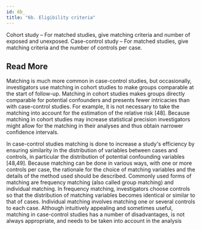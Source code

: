 ```yaml
---
id: 6b_
title: "6b. Eligibility criteria"
---
```

Cohort study – For matched studies, give matching criteria and number of exposed and unexposed.
Case-control study – For matched studies, give matching criteria and the number of controls per case.


## Read More

Matching is much more common in case-control studies, but occasionally, investigators use matching in cohort studies to make groups comparable at the start of follow-up. Matching in cohort studies makes groups directly comparable for potential confounders and presents fewer intricacies than with case-control studies. For example, it is not necessary to take the matching into account for the estimation of the relative risk [48]. Because matching in cohort studies may increase statistical precision investigators might allow for the matching in their analyses and thus obtain narrower confidence intervals.

In case-control studies matching is done to increase a study's efficiency by ensuring similarity in the distribution of variables between cases and controls, in particular the distribution of potential confounding variables [48,49]. Because matching can be done in various ways, with one or more controls per case, the rationale for the choice of matching variables and the details of the method used should be described. Commonly used forms of matching are frequency matching (also called group matching) and individual matching. In frequency matching, investigators choose controls so that the distribution of matching variables becomes identical or similar to that of cases. Individual matching involves matching one or several controls to each case. Although intuitively appealing and sometimes useful, matching in case-control studies has a number of disadvantages, is not always appropriate, and needs to be taken into account in the analysis